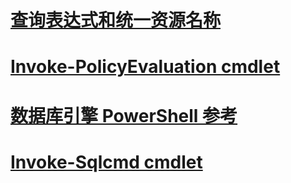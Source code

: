 # [查询表达式和统一资源名称](query-expressions-and-uniform-resource-names.md)
# [Invoke-PolicyEvaluation cmdlet](invoke-policyevaluation-cmdlet.md)
# [数据库引擎 PowerShell 参考](database-engine-powershell-reference.md)
# [Invoke-Sqlcmd cmdlet](invoke-sqlcmd-cmdlet.md)
